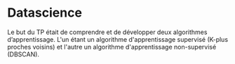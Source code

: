 # Datascience

Le but du TP était de comprendre et de développer deux algorithmes d’apprentissage. L'un étant un algorithme d'apprentissage supervisé (K-plus proches voisins) et l'autre un algorithme d'apprentissage non-supervisé (DBSCAN).
